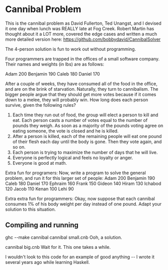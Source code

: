 Cannibal Problem
================

This is the cannibal problem as David Fullerton, Ted Unangst, and I devised it one day when lunch was REALLY late at Fog Creek. Robert Martin has thought about it a LOT more, covered the edge cases and written a much more detailed version here: https://github.com/bobbydavid/CannibalSolver

The 4-person solution is fun to work out without programming.

Four programmers are trapped in the offices of a small software company. Their names and weights (in lbs) are as follows:

Adam 200
Benjamin 190
Caleb 180
Daniel 170

After a couple of weeks, they have consumed all of the food in the office, and are on the brink of starvation. Naturally, they turn to cannibalism. The bigger people argue that they should get more votes because if it comes down to a melee, they will probably win. How long does each person survive, given the following rules?

1. Each time they run out of food, the group will elect a person to kill and eat. Each person casts a number of votes equal to the number of pounds they weigh. As soon as a majority of the pounds voting agree on eating someone, the vote is closed and he is killed.
2. After a person is killed, each of the remaining people will eat one pound of their flesh each day until the body is gone. Then they vote again, and so on.
3. Each person is trying to maximize the number of days that he will live.
4. Everyone is perfectly logical and feels no loyalty or anger.
5. Everyone is good at math.

Extra fun for programers:
Now, write a program to solve the general problem, and run it for this larger set of people:
Adam 200
Benjamin 190
Caleb 180
Daniel 170
Ephraim 160
Frank 150
Gideon 140
Hiram 130
Ichabod 120
Jacob 110
Kenan 100
Lehi 90

Extra extra fun for programmers:
Okay, now suppose that each cannibal consumes 1% of his body weight per day instead of one pound. Adapt your solution to this situation.


Compiling and running
---------

ghc --make cannibal
cannibal small.cnb
Ooh, a solution.

cannibal big.cnb
Wait for it. This one takes a while.

I wouldn't look to this code for an example of good anything -- I wrote it several years ago while learning Haskell.
